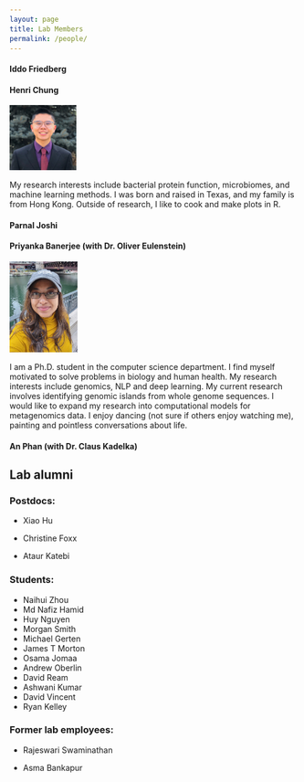 ```yaml
---
layout: page
title: Lab Members
permalink: /people/
---
```


#### Iddo Friedberg

#### Henri Chung

![Henri Chung](https://raw.githubusercontent.com/FriedbergLab/FriedbergLab.github.io/master/images/henri_headshot4_4.jpg)


My research interests include bacterial protein function, microbiomes, and machine learning methods. I was born and raised in Texas, and my family is from Hong Kong. Outside of research, I like to cook and make plots in R.

#### Parnal Joshi

#### Priyanka Banerjee (with Dr. Oliver Eulenstein)

![Priyanka Banerjee](https://github.com/FriedbergLab/FriedbergLab.github.io/blob/master/images/priyanka_banerjee4_4.jpg)

I am a Ph.D. student in the computer science department. I find myself motivated to solve problems in biology and human health. My research interests include genomics, NLP and deep learning. My current research involves identifying genomic islands from whole genome sequences. I would like to expand my research into computational models for metagenomics data. I enjoy dancing (not sure if others enjoy watching me), painting and pointless conversations about life. 


#### An Phan (with Dr. Claus Kadelka)


## Lab alumni

### Postdocs:

+ Xiao Hu

+ Christine Foxx

+ Ataur Katebi 

### Students:

+ Naihui Zhou 
+ Md Nafiz Hamid
+ Huy Nguyen
+ Morgan Smith
+ Michael Gerten
+ James T Morton
+ Osama Jomaa
+ Andrew Oberlin
+ David Ream
+ Ashwani Kumar
+ David Vincent
+ Ryan Kelley

### Former lab employees:

+ Rajeswari Swaminathan

+ Asma Bankapur




